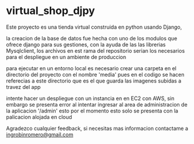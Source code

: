 # virtual_shop_djpy
Este proyecto es una tienda virtual construida en python usando Django, 

la creacion de la base de datos fue hecha con uno de los modulos que ofrece django para sus gestiones, con la ayuda de las las librerias Mysqlclient, 
los archivos en est rama del repositorio serian los necesarios para el despliegue en un ambiente de produccion

para ejecutar en un entorno local es necesario crear una carpeta en el directorio del proyecto con el nombre 'media' pues en el codigo se hacen referecias a este directorio que es el que guarda las imagenes subidas a travez del app


intente hacer un despliegue con un instancia en en EC2 con  AWS, sin embargo se presenta error al intentar ingresar al area de administracion de la aplicacion '/admin' esto por el momento esto solo se presenta con la palicacion alojada en cloud

Agradezco cualquier feedback, si necesitas mas informacion contactame a ingrobinromero@gmail.com
